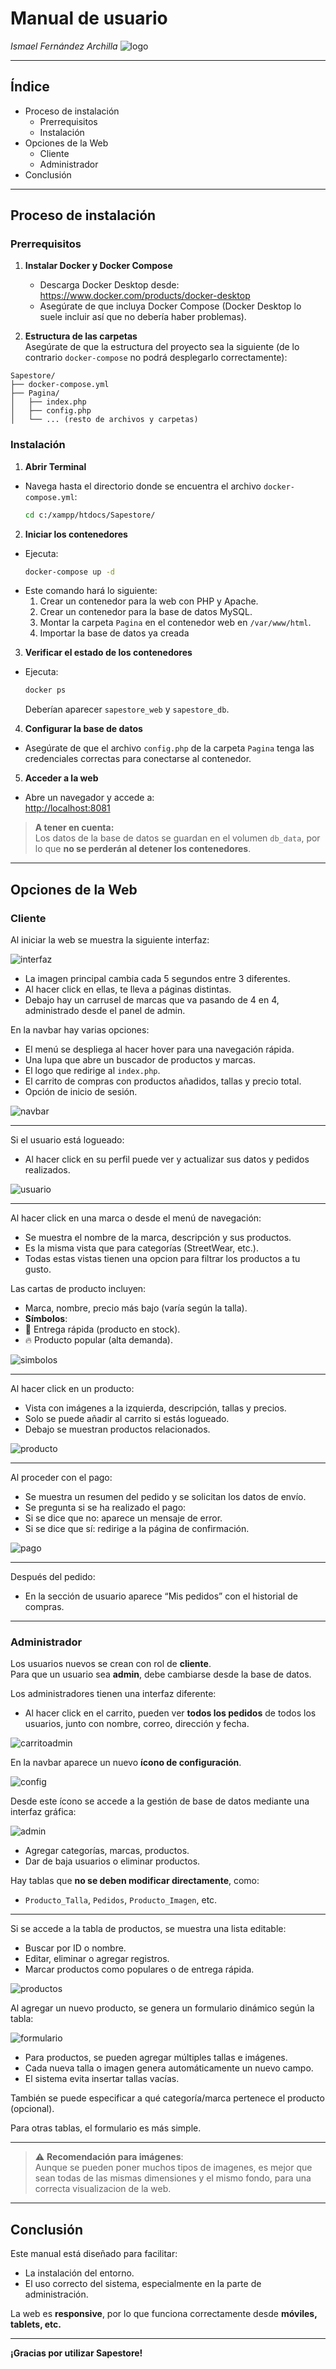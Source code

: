 # Manual de usuario

_Ismael Fernández Archilla_
![logo](fotosmanuales/muneco.png)

---

## Índice

- Proceso de instalación  
  - Prerrequisitos  
  - Instalación  
- Opciones de la Web  
  - Cliente  
  - Administrador  
- Conclusión  

---

## Proceso de instalación

### Prerrequisitos

1. **Instalar Docker y Docker Compose**  
   - Descarga Docker Desktop desde:  
     https://www.docker.com/products/docker-desktop  
   - Asegúrate de que incluya Docker Compose (Docker Desktop lo suele incluir así que no debería haber problemas).

2. **Estructura de las carpetas**  
   Asegúrate de que la estructura del proyecto sea la siguiente (de lo contrario `docker-compose` no podrá desplegarlo correctamente):

```
Sapestore/
├── docker-compose.yml
├── Pagina/
│   ├── index.php
│   ├── config.php
│   └── ... (resto de archivos y carpetas)
```

### Instalación

1. **Abrir Terminal**  
- Navega hasta el directorio donde se encuentra el archivo `docker-compose.yml`:
  ```bash
  cd c:/xampp/htdocs/Sapestore/
  ```

2. **Iniciar los contenedores**  
- Ejecuta:
  ```bash
  docker-compose up -d
  ```
- Este comando hará lo siguiente:
  1. Crear un contenedor para la web con PHP y Apache.  
  2. Crear un contenedor para la base de datos MySQL.  
  3. Montar la carpeta `Pagina` en el contenedor web en `/var/www/html`.
  4. Importar la base de datos ya creada

3. **Verificar el estado de los contenedores**  
- Ejecuta:
  ```bash
  docker ps
  ```
  Deberían aparecer `sapestore_web` y `sapestore_db`.

4. **Configurar la base de datos**  
- Asegúrate de que el archivo `config.php` de la carpeta `Pagina` tenga las credenciales correctas para conectarse al contenedor.

5. **Acceder a la web**  
- Abre un navegador y accede a:  
  [http://localhost:8081](http://localhost:8081)

> **A tener en cuenta:**  
> Los datos de la base de datos se guardan en el volumen `db_data`, por lo que **no se perderán al detener los contenedores**.

---

## Opciones de la Web

### Cliente

Al iniciar la web se muestra la siguiente interfaz:

![interfaz](fotosmanuales/interfaz.png)

- La imagen principal cambia cada 5 segundos entre 3 diferentes.  
- Al hacer click en ellas, te lleva a páginas distintas.  
- Debajo hay un carrusel de marcas que va pasando de 4 en 4, administrado desde el panel de admin.

En la navbar hay varias opciones:
- El menú se despliega al hacer hover para una navegación rápida.  
- Una lupa que abre un buscador de productos y marcas.  
- El logo que redirige al `index.php`.  
- El carrito de compras con productos añadidos, tallas y precio total.  
- Opción de inicio de sesión.

![navbar](fotosmanuales/navbar.png)

---

Si el usuario está logueado:
- Al hacer click en su perfil puede ver y actualizar sus datos y pedidos realizados.

![usuario](fotosmanuales/log.png)

---

Al hacer click en una marca o desde el menú de navegación:
- Se muestra el nombre de la marca, descripción y sus productos.  
- Es la misma vista que para categorías (StreetWear, etc.).
- Todas estas vistas tienen  una opcion para filtrar los productos a tu gusto.

Las cartas de producto incluyen:
- Marca, nombre, precio más bajo (varía según la talla).  
- **Símbolos**:  
- 🚀 Entrega rápida (producto en stock).  
- 🔥 Producto popular (alta demanda).

![simbolos](fotosmanuales/simbolos.png)

---

Al hacer click en un producto:
- Vista con imágenes a la izquierda, descripción, tallas y precios.  
- Solo se puede añadir al carrito si estás logueado.  
- Debajo se muestran productos relacionados.

![producto](fotosmanuales/producto.png)

---

Al proceder con el pago:
- Se muestra un resumen del pedido y se solicitan los datos de envío.  
- Se pregunta si se ha realizado el pago:
- Si se dice que no: aparece un mensaje de error.  
- Si se dice que sí: redirige a la página de confirmación.

![pago](fotosmanuales/pago.png)

---

Después del pedido:
- En la sección de usuario aparece “Mis pedidos” con el historial de compras.

---

### Administrador

Los usuarios nuevos se crean con rol de **cliente**.  
Para que un usuario sea **admin**, debe cambiarse desde la base de datos.

Los administradores tienen una interfaz diferente:
- Al hacer click en el carrito, pueden ver **todos los pedidos** de todos los usuarios, junto con nombre, correo, dirección y fecha.

![carritoadmin](fotosmanuales/carritoadmin.png)

En la navbar aparece un nuevo **ícono de configuración**.

![config](fotosmanuales/config.png)

Desde este ícono se accede a la gestión de base de datos mediante una interfaz gráfica:

![admin](fotosmanuales/admin.png)

- Agregar categorías, marcas, productos.  
- Dar de baja usuarios o eliminar productos.  

Hay tablas que **no se deben modificar directamente**, como:
- `Producto_Talla`, `Pedidos`, `Producto_Imagen`, etc.

---

Si se accede a la tabla de productos, se muestra una lista editable:
- Buscar por ID o nombre.  
- Editar, eliminar o agregar registros.  
- Marcar productos como populares o de entrega rápida.

![productos](fotosmanuales/productos.png)

Al agregar un nuevo producto, se genera un formulario dinámico según la tabla:

![formulario](fotosmanuales/form.png)

- Para productos, se pueden agregar múltiples tallas e imágenes.  
- Cada nueva talla o imagen genera automáticamente un nuevo campo.  
- El sistema evita insertar tallas vacías.

También se puede especificar a qué categoría/marca pertenece el producto (opcional).

Para otras tablas, el formulario es más simple.

---

> ⚠️ **Recomendación para imágenes**:  
> Aunque se pueden poner muchos tipos de imagenes, es mejor que sean todas de las mismas dimensiones y el mismo fondo, para una correcta visualizacion de la web.

---

## Conclusión

Este manual está diseñado para facilitar:
- La instalación del entorno.  
- El uso correcto del sistema, especialmente en la parte de administración.

La web es **responsive**, por lo que funciona correctamente desde **móviles, tablets, etc.**

---

**¡Gracias por utilizar Sapestore!**
